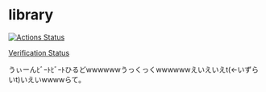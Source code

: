 # library

[![Actions Status](https://github.com/beet-aizu/library/workflows/verify/badge.svg)](https://github.com/beet-aizu/library/actions)

[Verification Status](https://beet-aizu.github.io/library/)

うぃーんﾋﾞｰﾄﾋﾞｰﾄひるどwwwwwwうっくっくwwwwwwえいえいえt(←いずらいt)いえいwwwwらて。
